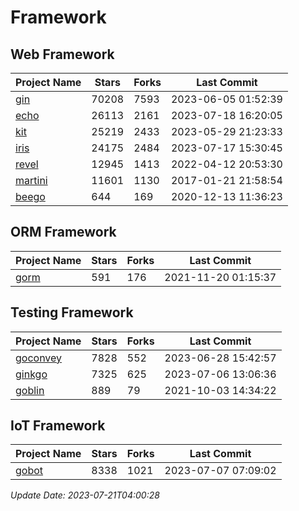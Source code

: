# Framework

## Web Framework
| Project Name | Stars | Forks | Last Commit |
| ------------ | ----- | ----- | ----------- |
| [gin](https://github.com/gin-gonic/gin) | 70208 | 7593 | 2023-06-05 01:52:39 |
| [echo](https://github.com/labstack/echo) | 26113 | 2161 | 2023-07-18 16:20:05 |
| [kit](https://github.com/go-kit/kit) | 25219 | 2433 | 2023-05-29 21:23:33 |
| [iris](https://github.com/kataras/iris) | 24175 | 2484 | 2023-07-17 15:30:45 |
| [revel](https://github.com/revel/revel) | 12945 | 1413 | 2022-04-12 20:53:30 |
| [martini](https://github.com/go-martini/martini) | 11601 | 1130 | 2017-01-21 21:58:54 |
| [beego](https://github.com/astaxie/beego) | 644 | 169 | 2020-12-13 11:36:23 |

## ORM Framework
| Project Name | Stars | Forks | Last Commit |
| ------------ | ----- | ----- | ----------- |
| [gorm](https://github.com/jinzhu/gorm) | 591 | 176 | 2021-11-20 01:15:37 |

## Testing Framework
| Project Name | Stars | Forks | Last Commit |
| ------------ | ----- | ----- | ----------- |
| [goconvey](https://github.com/smartystreets/goconvey) | 7828 | 552 | 2023-06-28 15:42:57 |
| [ginkgo](https://github.com/onsi/ginkgo) | 7325 | 625 | 2023-07-06 13:06:36 |
| [goblin](https://github.com/franela/goblin) | 889 | 79 | 2021-10-03 14:34:22 |

## IoT Framework
| Project Name | Stars | Forks | Last Commit |
| ------------ | ----- | ----- | ----------- |
| [gobot](https://github.com/hybridgroup/gobot) | 8338 | 1021 | 2023-07-07 07:09:02 |

*Update Date: 2023-07-21T04:00:28*